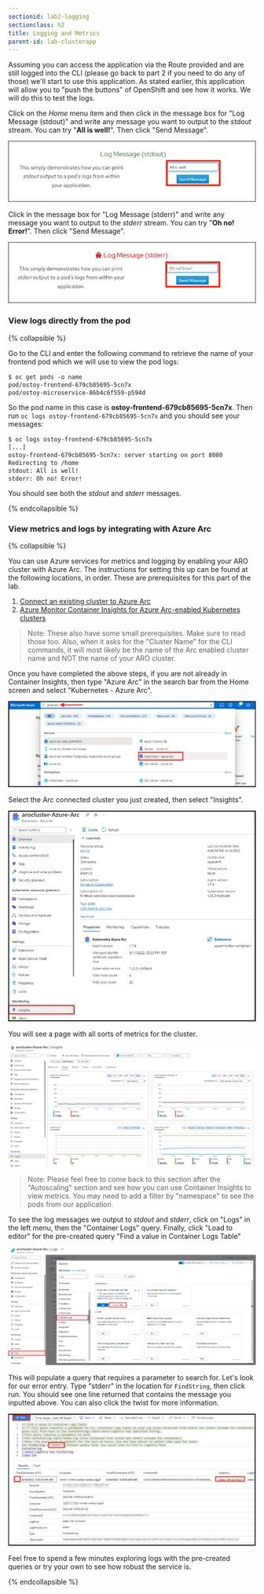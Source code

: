 ```yaml
---
sectionid: lab2-logging
sectionclass: h2
title: Logging and Metrics
parent-id: lab-clusterapp
---
```


Assuming you can access the application via the Route provided and are still logged into the CLI (please go back to part 2 if you need to do any of those) we'll start to use this application.  As stated earlier, this application will allow you to "push the buttons" of OpenShift and see how it works.  We will do this to test the logs.

Click on the *Home* menu item and then click in the message box for "Log Message (stdout)" and write any message you want to output to the *stdout* stream.  You can try "**All is well!**".  Then click "Send Message".

![Logging stdout](media/managedlab/8-ostoy-stdout.png)

Click in the message box for "Log Message (stderr)" and write any message you want to output to the *stderr* stream. You can try "**Oh no! Error!**".  Then click "Send Message".

![Logging stderr](media/managedlab/9-ostoy-stderr.png)

### View logs directly from the pod

{% collapsible %}

Go to the CLI and enter the following command to retrieve the name of your frontend pod which we will use to view the pod logs:

```
$ oc get pods -o name
pod/ostoy-frontend-679cb85695-5cn7x
pod/ostoy-microservice-86b4c6f559-p594d
```

So the pod name in this case is **ostoy-frontend-679cb85695-5cn7x**.  Then run `oc logs ostoy-frontend-679cb85695-5cn7x` and you should see your messages:

```
$ oc logs ostoy-frontend-679cb85695-5cn7x
[...]
ostoy-frontend-679cb85695-5cn7x: server starting on port 8080
Redirecting to /home
stdout: All is well!
stderr: Oh no! Error!
```

You should see both the *stdout* and *stderr* messages.

{% endcollapsible %}

### View metrics and logs by integrating with Azure Arc

{% collapsible %}

You can use Azure services for metrics and logging by enabling your ARO cluster with Azure Arc. The instructions for setting this up can be found at the following locations, in order. These are prerequisites for this part of the lab.
1. [Connect an existing cluster to Azure Arc](https://docs.microsoft.com/en-us/azure/azure-arc/kubernetes/quickstart-connect-cluster?tabs=azure-cli)
1. [Azure Monitor Container Insights for Azure Arc-enabled Kubernetes clusters](https://docs.microsoft.com/en-us/azure/azure-monitor/containers/container-insights-enable-arc-enabled-clusters?toc=%2Fazure%2Fazure-arc%2Fkubernetes%2Ftoc.json&bc=%2Fazure%2Fazure-arc%2Fkubernetes%2Fbreadcrumb%2Ftoc.json)

> Note: These also have some small prerequisites. Make sure to read those too. Also, when it asks for the "Cluster Name" for the CLI commands, it will most likely be the name of the Arc enabled cluster name and NOT the name of your ARO cluster.

Once you have completed the above steps, if you are not already in Container Insights, then type "Azure Arc" in the search bar from the Home screen and select "Kubernetes - Azure Arc".

![arckubernetes](media/managedlab/36-searcharc.png)

Select the Arc connected cluster you just created, then select "Insights".

![arcclusterselect](media/managedlab/37-arcselect.png)

You will see a page with all sorts of metrics for the cluster.

![clustermetrics](media/managedlab/38-clustermetrics.png)

>Note: Please feel free to come back to this section after the "Autoscaling" section and see how you can use Container Insights to view metrics. You may need to add a filter by "namespace" to see the pods from our application.

To see the log messages we output to *stdout* and *stderr*, click on "Logs" in the left menu, then the "Container Logs" query. Finally, click "Load to editor" for the pre-created query "Find a value in Container Logs Table"

![containerlogs](media/managedlab/39-containerlogs.png)

This will populate a query that requires a parameter to search for. Let's look for our error entry. Type "stderr" in the location for `FindString`, then click run.  You should see one line returned that contains the message you inputted above. You can also click the twist for more information.

![getmessage](media/managedlab/40-getlogmessage.png)

Feel free to spend a few minutes exploring logs with the pre-created queries or try your own to see how robust the service is.

{% endcollapsible %}
